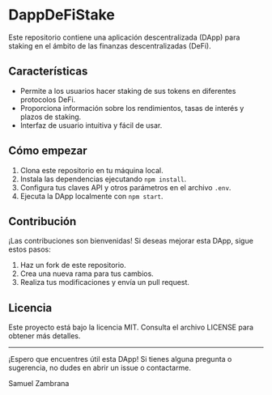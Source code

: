 # DappDeFiStake

Este repositorio contiene una aplicación descentralizada (DApp) para staking en el ámbito de las finanzas descentralizadas (DeFi).

## Características

- Permite a los usuarios hacer staking de sus tokens en diferentes protocolos DeFi.
- Proporciona información sobre los rendimientos, tasas de interés y plazos de staking.
- Interfaz de usuario intuitiva y fácil de usar.

## Cómo empezar

1. Clona este repositorio en tu máquina local.
2. Instala las dependencias ejecutando `npm install`.
3. Configura tus claves API y otros parámetros en el archivo `.env`.
4. Ejecuta la DApp localmente con `npm start`.

## Contribución

¡Las contribuciones son bienvenidas! Si deseas mejorar esta DApp, sigue estos pasos:

1. Haz un fork de este repositorio.
2. Crea una nueva rama para tus cambios.
3. Realiza tus modificaciones y envía un pull request.

## Licencia

Este proyecto está bajo la licencia MIT. Consulta el archivo LICENSE para obtener más detalles.

---

¡Espero que encuentres útil esta DApp! Si tienes alguna pregunta o sugerencia, no dudes en abrir un issue o contactarme.

Samuel Zambrana
